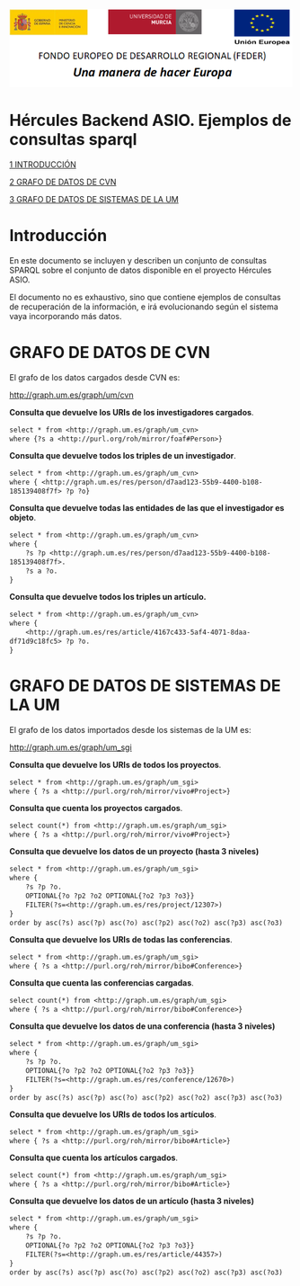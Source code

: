 ![](..//media/CabeceraDocumentosMD.png)

# Hércules Backend ASIO. Ejemplos de consultas sparql

[1 INTRODUCCIÓN](#introduccion)

[2 GRAFO DE DATOS DE CVN](#grafo-de-datos-de-cvn)

[3 GRAFO DE DATOS DE SISTEMAS DE LA UM](#grafo-de-datos-de-sistemas-de-la-um)

Introducción
============

En este documento se incluyen y describen un conjunto de consultas SPARQL sobre el 
conjunto de datos disponible en el proyecto Hércules ASIO.

El documento no es exhaustivo, sino que contiene ejemplos de consultas de 
recuperación de la información, e irá evolucionando según el sistema vaya incorporando
más datos.

GRAFO DE DATOS DE CVN
=====================

El grafo de los datos cargados desde CVN es:

http://graph.um.es/graph/um/cvn

**Consulta que devuelve los URIs de los investigadores cargados**.

	select * from <http://graph.um.es/graph/um_cvn>
	where {?s a <http://purl.org/roh/mirror/foaf#Person>}

**Consulta que devuelve todos los triples de un investigador**.

	select * from <http://graph.um.es/graph/um_cvn>
	where { <http://graph.um.es/res/person/d7aad123-55b9-4400-b108-185139408f7f> ?p ?o}

**Consulta que devuelve todas las entidades de las que el investigador
es objeto**.

	select * from <http://graph.um.es/graph/um_cvn>
	where {
		?s ?p <http://graph.um.es/res/person/d7aad123-55b9-4400-b108-185139408f7f>.
		?s a ?o.
	}

**Consulta que devuelve todos los triples un artículo.**

	select * from <http://graph.um.es/graph/um_cvn>
	where {
		<http://graph.um.es/res/article/4167c433-5af4-4071-8daa-df71d9c18fc5> ?p ?o.
	}

GRAFO DE DATOS DE SISTEMAS DE LA UM
===================================

El grafo de los datos importados desde los sistemas de la UM es:

http://graph.um.es/graph/um_sgi

**Consulta que devuelve los URIs de todos los proyectos**.

	select * from <http://graph.um.es/graph/um_sgi>
	where { ?s a <http://purl.org/roh/mirror/vivo#Project>}

**Consulta que cuenta los proyectos cargados**.

	select count(*) from <http://graph.um.es/graph/um_sgi>
	where { ?s a <http://purl.org/roh/mirror/vivo#Project>}

**Consulta que devuelve los datos de un proyecto (hasta 3 niveles)** 

	select * from <http://graph.um.es/graph/um_sgi>
	where {
		?s ?p ?o.
		OPTIONAL{?o ?p2 ?o2 OPTIONAL{?o2 ?p3 ?o3}}
		FILTER(?s=<http://graph.um.es/res/project/12307>)
	}
	order by asc(?s) asc(?p) asc(?o) asc(?p2) asc(?o2) asc(?p3) asc(?o3)
	
**Consulta que devuelve los URIs de todas las conferencias**.

	select * from <http://graph.um.es/graph/um_sgi>
	where { ?s a <http://purl.org/roh/mirror/bibo#Conference>}

**Consulta que cuenta las conferencias cargadas**.

	select count(*) from <http://graph.um.es/graph/um_sgi>
	where { ?s a <http://purl.org/roh/mirror/bibo#Conference>}

**Consulta que devuelve los datos de una conferencia (hasta 3 niveles)**

	select * from <http://graph.um.es/graph/um_sgi>
	where {
		?s ?p ?o.
		OPTIONAL{?o ?p2 ?o2 OPTIONAL{?o2 ?p3 ?o3}}
		FILTER(?s=<http://graph.um.es/res/conference/12670>)
	}
	order by asc(?s) asc(?p) asc(?o) asc(?p2) asc(?o2) asc(?p3) asc(?o3)
	
**Consulta que devuelve los URIs de todos los artículos**.

	select * from <http://graph.um.es/graph/um_sgi>
	where { ?s a <http://purl.org/roh/mirror/bibo#Article>}

**Consulta que cuenta los artículos cargados**.

	select count(*) from <http://graph.um.es/graph/um_sgi>
	where { ?s a <http://purl.org/roh/mirror/bibo#Article>}

**Consulta que devuelve los datos de un artículo (hasta 3 niveles)** 

	select * from <http://graph.um.es/graph/um_sgi>
	where {
		?s ?p ?o.
		OPTIONAL{?o ?p2 ?o2 OPTIONAL{?o2 ?p3 ?o3}}
		FILTER(?s=<http://graph.um.es/res/article/44357>)
	}
	order by asc(?s) asc(?p) asc(?o) asc(?p2) asc(?o2) asc(?p3) asc(?o3)	
